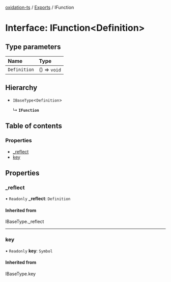 [oxidation-ts](../README.md) / [Exports](../modules.md) / IFunction

# Interface: IFunction<Definition\>

## Type parameters

| Name | Type |
| :------ | :------ |
| `Definition` | () => `void` |

## Hierarchy

- `IBaseType`<`Definition`\>

  ↳ **`IFunction`**

## Table of contents

### Properties

- [\_reflect](IFunction.md#_reflect)
- [key](IFunction.md#key)

## Properties

### \_reflect

• `Readonly` **\_reflect**: `Definition`

#### Inherited from

IBaseType.\_reflect

___

### key

• `Readonly` **key**: `Symbol`

#### Inherited from

IBaseType.key
